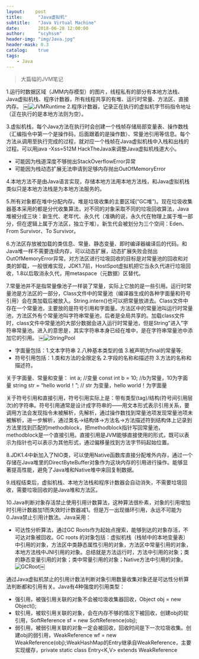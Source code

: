 ```yaml
---
layout:    post
title:      "Java虚拟机"
subtitle:   "Java Virtual Machine"
date:       2018-06-28 12:00:00
author:     "scyhssm"
header-img: "img/Java.jpg"
header-mask: 0.3
catalog:    true
tags:
    - Java
---
```


> 大篇幅的JVM笔记


1.运行时数据区域（JMM内存模型）的图片，线程私有的部分有本地方法栈、Java虚拟机栈、程序计数器，所有线程共享的有堆、运行时常量、方法区、直接内存。
￼![JVMRuntime](/img/java-virtual-machine.png)
2.程序计数器，记录正在执行的虚拟机字节码指令地址（正在执行的是本地方法则为空）。

3.虚拟机栈，每个Java方法在执行时会创建一个栈帧存储局部变量表、操作数栈（汇编指令中第一个是操作码，后面跟着的是操作数）、常量池引用等信息。每个方法从调用至执行完成的过程，就对应一个栈帧在Java虚拟机栈中入栈和出栈的过程。可以用java -Xss=512M HackTheJava来调整Java虚拟机栈道大小。
* 可能因为栈道深度不够抛出StackOverflowError异常
* 可能因为栈动态扩展无法申请到足够内存抛出OutOfMemoryError

4.本地方法不是由Java语言实现，存储本地方法用本地方法栈，和Java虚拟机栈类似只是本地方法栈是为本地方法服务的。

5.所有对象都在堆中分配内存。堆是垃圾收集的主要区域(“GC堆”)。现在垃圾收集器基本采用的都是分代收集算法，对不同的对象采取不同的垃圾回收算法，Java堆被分成三块：新生代、老年代、永久代（准确的说，永久代在物理上属于堆一部分，但在逻辑上属于方法区，独立于堆）。新生代会被划分为三个空间：Eden、From Survivor、To Survivor。

6.方法区存放被加载的类信息、常量、静态变量、即时编译器编译后的代码。和Java堆一样不需要连续内存，可以动态扩展，动态扩展失败会抛出OutOfMemoryError异常。对方法区进行垃圾回收的目标是对常量池的回收和对类的卸载，一般很难实现，JDK1.7前，HostSpot虚拟机把它当永久代进行垃圾回收，1.8以后取消永久代，用metaspace（元数据）区替代。

7.常量池并不是指常量像池子一样装了常量，实际上它放的是一些引用。运行时常量池是方法区的一部分，Class文件中的常量池（编译器生成的各种字面量和符号引用）会在类加载后被放入。String.intern()也可以把常量放进去。Class文件中存在一个常量池，主要放的是符号引用和字面量。方法区中的常量池叫运行时常量池，方法区外有个常量池叫字符串常量池，后者是全局共享的。加载class文件时，class文件中常量池的大部分数据会进入运行时常量池，但是String”进入”字符串常量池。进入的意思是，其实字符串本身已经在堆中，是在字符串常量池中添加它的引用。
￼![StringPool](/img/stringPool.png)
* 字面量包括：1.文本字符串 2.八种基本类型的值 3.被声明为final的常量等;
* 符号引用包括：1.类和方法的全限定名 2.字段的名称和描述符 3.方法的名称和描述符。

关于字面量、常量和变量：
int a; //变量
const int b = 10; //b为常量，10为字面量
string str = “hello world！”; // str 为变量，hello world！为字面量

关于符号引用和直接引用，符号引用实际上是：带有类型(tag)/结构(符号间引用层次)的字符串。符号引用通常是设计成字符串的——用文本形式表示引用关系，要调用方法会发现指令未被解析，先解析，通过操作数找到常量池项发现常量池项未被解析，进一步解析，通过类名->结构体->方法名->方法描述符到结构体上记录到方法里找到匹配的methodblock，把methodblock指针写回常量池，methodblock是一个直接引用。直接引用是JVM能够直接使用的形式，既可以表示为指针也可以表示为其他形式，通过偏移量找到方法字节码起始位置。

8.JDK1.4中新加入了NIO类，可以使用Native函数库直接分配堆外内存，通过一个存储在Java堆里的DirectByteBuffer对象作为这块内存的引用进行操作。能够显著提高性能，避免了Java堆和Native堆中来回复制数据。

9.线程结束后，虚拟机栈、本地方法栈和程序计数器会自动消失，不需要垃圾回收，需要垃圾回收的是Java堆和方法区。

10.Java判断对象存活禁止使用引用计数算法，这种算法很朴素，对象的引用增加时引用计数器加1而失效时计数器减1。但是万一出现循环引用，永远不可能为0.Java禁止引用计数法。Java采用：
* 可达性分析算法，通过GC Roots作为起始点搜索，能够到达的对象存活，不可达对象被回收。GC roots 的对象包括：虚拟机栈（栈帧中的本地变量表）中引用的对象，方法区中类静态属性引用的对象，方法区中常量引用的对象，本地方法栈中JNI引用的对象。总结就是方法运行时，方法中引用的对象；类的静态变量引用的对象；类中常量引用的对象；Native方法中引用的对象。
![GCRoot](/img/gc-root.png)￼

通过Java虚拟机禁止的引用计数法判断对象引用数量收集对象还是可达性分析算法判断都和引用有关。Java有4种强度的引用类型：
* 强引用，被强引用关联的对象不会被垃圾收集器回收，Object obj = new Object();
* 软引用，被软引用关联的对象，会在内存不够的情况下被回收，创建obj的软引用，SoftReference<Object> sf = new SoftReference<Object>(obj);
* 弱引用，被弱引用关联的对象一定会被回收，回收时间是下一次垃圾收集。创建obj的弱引用，WeakReference<Object> wf = new WeakReference<Object>(obj);WeakHashMap的Entry继承自WeakReference，主要实现缓存，private static class Entry<K,V> extends WeakReference<Object> implements Map.Entry<K,V>;Tomcat中的ConcurrentCache使用WeakHashMap实现缓存，经常使用的对象放到ConcurrentHashMap实现的eden，而不常使用的对象放到WeakHashMap实现的longterm中。
* 虚引用，对象的虚引用无法对对象产生任何影响，无法通过虚引用取得对象实例，其作用只是为了在对象被回收时收到一个系统通知，创建方法：PhantomReference<Object> pf = new PhantomReference<Object>(obj);

11.方法区只是JVM规范定义的一个概念，没有严格定义的位置，逻辑上独立，不同虚拟机的实现可以放在不同的地方，用于存储类信息、常量池、静态变量、JIT编译后的代码。永久代Perm Gen是HotSpot虚拟机特有的概念，是方法区的一种实现，别的JVM没有。Java6中方法区包含的数据，除了JIT编译生成的代码放在native memory的CodeCache区域，其他都放在永久代。Java7中，Symbol存储从PermGen移动到了native memory，并且把静态变量从instanceKlass末尾（位于PermGen内）移动到了java.lang.Class对象的末尾（位于普通Java heap内）。Java8中，永久代被彻底移除，取而代之的是另一块与堆不相连的本地内存——元空间（Metaspace）,‑XX:MaxPermSize 参数失去了意义，取而代之的是-XX:MaxMetaspaceSize。

12.方法区主要存放永久代对象，永久代对象回收率要比新生代低很多，在方法区上进行回收性价比不高。主要是对常量池的回收（引用回收）和对类的卸载。类的卸载条件至少需要满足3个条件，而且满足不一定被卸载：
* 该类所有实例被回收
* 加载该类的ClassLoader被回收
* 该类对应的Java.lang.Class对象没有在任何地方被引用，无法调用反射机制
可以通过 -Xnoclassgc 参数来控制是否对类进行卸载，在大量使用反射、动态代理、CGLib 等 ByteCode 框架、动态生成 JSP 以及 OSGi 这类频繁自定义 ClassLoader 的场景都需要虚拟机具备类卸载功能，以保证不会出现内存溢出。

13.finalize用来做关闭外部资源的工作，其实try-finally可以做得更好，这个方法运行代价高昂，无法保证对象的调用顺序，因此最好不要使用。垃圾收集器决定回收对象的时候会运行对象的finalize方法，大部分时候，finalize什么都不用做，因为GC本来就是自动回收的。但是一些native方法可以在finalization中调用C的析构函数。

14.在可达性算法中，被标记为不可达的对象并不是非死不可的，他们暂处于“缓刑”阶段，要真正宣告对象的死亡，至少需要两次标记：
* 对象失去所有引用（可达性分析后发现没有与GC Roots相连接的引用链），该对象的finalize方法未被调用，先被标记。
* 对象被标记后会被放入ReferenceQueue队列由FinalizeThread线程执行，最终调用对象的finalize方法，finalize方法是对象逃脱死亡的最后一次机会，调用finalize后GC系统会对ReferenceQueue队列中的对象进行二次标记，如果对象在finalize中成功自救（即与引用链重新建立连接），这样对象便完成自救，如果对象被二次标记，就真的会被回收。另外，自救只能使用一次（finalize只能被使用一次），如果之前用过finalize自救，后面垃圾回收不会再调用finalize直接回收。

15.标记-清除
￼![signClear](/img/sign-clear.jpg)
标记存活的对象，清楚未被标记的对象。缺点：
* 标记清除效率不高
* 会产生大量不连续的碎片，导致无法分配给大对象内存

16.标记-整理
￼![signReput](/img/sign-reput.jpg)
让存活对象都向一端移动，清理掉端边界外的内存

17.复制
￼![copy](/img/copy.jpg)

不足是使用了内存的一半。商业虚拟机都是用这种办法来回收新生代。分一块大的Eden（伊甸园）空间和两块小的Survivor，每次使用Eden和一块Survivor。回收时将Eden和Survivor From中还存活的对象一次性复制到另一块Survivor To中。清理Eden和Survivor From，调整From和To，继续进行下一轮迭代。HotSpot虚拟机Eden和Survivor大小比例默认8:1，保证内存利用率到90%。另外如果存活对象过多超过10%，Survivor To不够用，需要老年代进行分配担保，借用老年代的堆空间存储放不下的对象。

18.一般Java堆分为新生代和老年代
* 新生代回收算法：复制
* 老年代回收算法：标记-清理、标记-整理

19.垃圾收集器之间的兼容性图
￼![collaboration](/img/collaboration.jpg)
* 单线程与并行（多线程）：单线程指垃圾收集器只使用一个线程收集，并行使用多线程
* 串行与并发：串行指垃圾收集器与用户程序交替执行，垃圾收集时会停顿用户程序；并发指垃圾收集器和用户程序同时执行。除了CMS和G1，其它垃圾收集器都是以串行方式执行。

20.Serial收集器
* 串行的方式执行，单线程工作。
* 简单高效，不需要考虑多线程交互的开销
* 新生代复制收集器，在Client模式下，内存并不大，Serial收集器收集几十兆至一两百兆的新生代停顿时间可以控制在一百多毫秒。

21.ParNew收集器
* Serial收集器的多线程版本，意味着还是串行的方式工作
* Server模式下首选新生代收集器，除了Serial收集器外，只有它能够和CMS收集器配合
* 默认开始数量和CPU相同，可以用 -XX:ParallelGCThreads设置线程数

22.Parallel Scavenge收集器
* 和ParNew一样并行收集，新生代复制算法
* 关注点是垃圾收集达到一个可控的吞吐量（运行用户代码占总时间比值）
* 停顿时间短实时性强，适合交互多的程序，高吞吐量可以高效利用CPU时间，适合后台运算多不需要太多交互任务
* 控制吞吐量参数，最大垃圾收集停顿时间 -XX:MaxGCPauseMillis 以及吞吐量大小的 -XX:GCTimeRatio 参数
* 缩短停顿时间牺牲了吞吐量和新生代空间：新生代空间变小，垃圾回收频繁，吞吐量下降
* -XX:+UseAdaptiveSizePolicy参数打开后不需要指定新生代大小，Eden和Survivor区比例、晋升老年代对象年龄等细节，虚拟机会动态调整参数提供最合适的停顿时间和最大吞吐量，称为GC自适应调节策略。

23.Serial Old收集器
* Serial收集器的老年代版本，提供Client模式下的虚拟机使用，在Server模式下作为CMS收集器的后预案，并发收集发生Concurrent Model Failure时使用。
* 单线程收集器，采用标记-整理算法。

24.Parallel Old收集器
* Parallel Scavenge收集器的老年代版本。
* 在注重吞吐量及CPU资源的敏感场合，可以优先考虑Parallel Scavenge加Parallel Old收集器。
* 使用多线程和标记-整理算法

25.CMS收集器
* 采用标记-清除算法，以获取最短回收停顿时间为目标
* 适合集中在互联网站或者B/S（Browser/Server）系统的服务端上的应用。
￼![cms](/img/cms.jpg)

四个流程：
* 初始标记：标记GC Roots能直接关联的对象，速度快，有停顿
* 并发标记：进行 GC Roots Tracing 的过程，它在整个回收过程中耗时最长，不需要停顿。
* 重新标记：修正并发标记时因为用户程序继续运作导致标记变动的对象标记记录，有停顿
* 并发清除：不需要停顿
并发标记和并发清除耗时长，但是收集器可以和用户线程一起工作，不用停顿。
* 缺点：CPU利用率不高，吞吐量低
* 标记-清除虽然快，但是老年代空间碎片多无法分配大对象，需要提前Full GC
* 无法处理浮动垃圾可能出现Concurrent Mode Failure。浮动垃圾是并发清除阶段用户线程继续运行产生的垃圾，垃圾只能到下一次GC才能回收。由于存在浮动垃圾，需要预留内存，所以不能等老年代满了回收。预留的内存如果空很多，GC就提前且总的来说频率会增加。如果预留少，内存不够存放浮动垃圾，就会出现Concurrent Mode Failure，这时候就要用Serial Old来代替CMS。
26.G1收集器

面向服务端应用的垃圾收集器，在多CPU和大内存场景下有很好的性能。
￼![g1](/img/g1.jpeg)

其他收集器范围是整个新生代或者是老年代，G1直接对新生代和老年代一起回收，新生代和老年代物理不隔离。引入Region的概念将一整块内存空间划分成多个小空间，使得每个小空间可以单独进行垃圾回收。这种划分方法使得停顿时间可预测，通过在后台维护优先收集列表记录Region垃圾回收时间以及回收获得的空间，根据允许的收集时间优先收集回收价值大的Region。

每个对象不可能孤立，可以和整个Java堆任意对象发生引用关系，因此做可达性分析需要进行全堆扫描保证准确性。为避免全堆扫描，每个Region都有一个Remembered Set，记录该Region对象的引用对象所在的Region。如果虚拟机发现程序对Reference类型的数据进行写操作时会产生一个Write Barrier暂时中断写操作，检查Reference引用对象是否处于不同Region，如果是，通过CardTable把相关引用记录到被引用对象所属的Region的Remembered Set中。通过使用Remembered Set，在做可达性分析时可以避免全堆扫描。
￼![g1collection](/img/g1-collection.jpg)

不计算维护Remembered Set操作，G1收集器分为几步：
* 初始标记，标记GC Roots能够直接关联到的对象，修改TAMS的值，让下一阶段用户程序并发运行时能在正确的Region中创建对象，该阶段要停顿线程，耗时短。
* 并发标记，从GC Root开始对堆中的对象进行可达性分析，找到存活对象。
* 最终标记，修正在并发标记期间因用户程序继续运作而导致标记产生变动的标记记录，虚拟机把这段时间对象变化记录在线程的Remembered Set Logs，最终标记需要把Remembered Set Logs的数据合并到Remembered Set中，这阶段需要停顿线程，但是可并行执行。
* 筛选回收，首先对各个Region中的回收价值和成本进行排序，根据用户所期望的GC 停顿是时间来制定回收计划。此阶段其实也可以做到与用户程序一起并发执行，但是因为只回收一部分Region，时间是用户可控制的，而且停顿用户线程将大幅度提高收集效率。

27.比较各个垃圾收集器
收集器|串行、并行or并发|新生代/老年代|算法|目标|适用场景
----|----|----|----|----|----
Serial|串行|新生代|复制算法|响应速度优先|单CPU环境下的Client模式
Serial Old|串行|老年代|标记-整理|响应速度优先|单CPU环境下的Client模式、CMS的后备预案
ParNew|并行|新生代|复制算法|响应速度优先|多CPU环境时在Server模式下与CMS配合
Parallel Scavenge|并行|新生代|复制算法|吞吐量优先|在后台运算而不需要太多交互的任务
Parallel Old|并行|老年代|标记-整理|吞吐量优先|在后台运算而不需要太多交互的任务
CMS|并发|老年代|标记-清除|响应速度优先|集中在互联网站或B/S系统服务端上的Java应用
G1|并发|both|标记-整理+复制算法|响应速度优先|面向服务端应用，将来替换CMS

28.内存分配策略
* 对象优先在Eden分配，如果Eden空间不够，发起Minor GC。
* 大对象直接进入老年代，典型的大对象是很长的字符串及数组，大对象在Eden和老年代都会分配。经常出现的大对象会提前触发垃圾回收以获取足够的连续空间。另外可以-XX:PretenureSizeThreshold设置大于该值的对象直接在老年代分配，以免在Eden区和Survivor区大量内存复制
* 长期存活对象进入老年代，为Survivor中的对象设定计数器，如果增加到一定年龄移动到老年代，-XX:MaxTenuringThreshold设定年龄阈值。
* 并不是永远要求对象年龄达到MaxTenuringThreshold才能晋升老年代，如果在Survivor中相同年龄所有对象大小总和大于Survivor的一般，那么年龄大于等于该年龄的都可以直接晋升到老年代。
* 在发生Minor GC前，虚拟机先检查老年代最大可用连续空间是否大于新生代所有对象总空间，如果是的话，Minor GC安全。如果不是，那么看HandlePromotionFailure 设置值是否允许担保失败，如果允许就会检查老年代最大可用连续空间是否大于历次新生代晋升到老年代对象的平均大小，如果大于，尝试进行Minor GC；如果不是，就要进行Full GC。

29.GC发生条件

只要Eden满就会发生Minor GC。Full GC的条件比较复杂：
* 调用System.gc()，并不一定出发，只是建议虚拟机执行Full GC。
* 老年代空间不足，尽量不要创建过大的对象及数组，还可以通过-Xmn 虚拟机参数调大新生代大小。还可以通过 -XX:MaxTenuringThreshold 调大对象进入老年代的年龄，让对象在新生代多存活一段时间。
* 空间分配担保失败，如果担保失败会执行一次Full GC
* JDK1.7及以前永久代空间不足，永久代可能会被占满，当未配置为CMS GC情况下会执行Full GC。如果要避免，可以增大永久代空间或者转为用CMS GC
* Concurrent Mode Failure，如果在执行 CMS GC 的过程中同时有对象要放入老年代，老年代空间不足（比如说浮动垃圾过多），会触发Full GC。

30.类的生命周期
￼
解析过程在某些情况下可以在初始化后再开始，为了支持Java的动态绑定。

31.类的初始化时机

遇到以下五种情况必须对类进行初始化(加载、验证、准备会随之发生)：
* 遇到new、getstatic、putstatic、invokestatic这四条字节码指令，如果类没有初始化，必须先触发其初始化。比如：使用new关键字实例化对象；读取或设置类的静态字段（被final修饰在编译期被放入常量池的静态字段不算）的时候；调用一个类的静态方法的时候。
* 使用java.lang.reflect包的方法对类进行反射调用的时候，类没有初始化的话需要先触发其初始化。
* 当初始化一个类的时候，如果父类还没有初始化，先触发父类的初始化
* 虚拟机启动时，用户需要指定一个要执行的主类（包含main的类），虚拟机会先初始化这个主类
* 当使用JDK1.7的动态语言支持时，如果一个 java.lang.invoke.MethodHandle 实例最后解析结果为 REF_getStatic, REF_putStatic, REF_invokeStatic 方法句柄，并且这个方法句柄所对应的类没有进行初始化，需要先触发其初始化。
这5种情况称为主动引用，会导致初始化。除此以外都是被动引用，不会触发初始化。
* 通过子类引用父类的静态字段，不会导致子类初始化，System.out.println(SubClass.value);  // value 字段在 SuperClass 中定义
* 通过数组定义引用类，不会触发此类的初始化。该过程会对数组类进行初始化，数组类时一个由虚拟机自动生成的、直接继承自Object的子类，其中包含了数组的属性和方法。SuperClass[] sca = new SuperClass[10];
* 常量在编译阶段会存入调用类的常量池中，本质上没有直接引用到定义常量的类，因此不会触发定义常量的类的初始化，System.out.println(ConstClass.HELLOWORLD);

32.类加载过程

加载是类加载的一个阶段：
* 通过一个类的全限定名来获取定义此类的二进制字节流
* 将这个字节流代表的静态存储结构转化为方法区的运行时存储结构
* 在内存中生成一个代表这个类的Class对象，作为方法区这个类的各种数据的访问入口
二进制字节流可以从以下方式获取：
* 从ZIP包读取，最后称为日后JAR、EAR、WAR格式的基础
* 从网络中获取，这种场景最典型的应用是Applet
* 运行时计算生成，这种场景使用最多的是动态代理技术，在java.lang.reflect.Proxy 中，就是用了 ProxyGenerator.generateProxyClass 的代理类的二进制字节流
* 由其他文件生成，典型场景JSP应用，由JSP文件生成对应的Class类
* 从数据库读取，这种场景相对少见，例如有些中间件服务器（如 SAP Netweaver）可以选择把程序安装到数据库中来完成程序代码在集群间的分发。
验证：

确保Class文件的字节流中包含的信息符合当前虚拟机要求，不会危害虚拟机自身安全：
* 文件格式验证：验证字节流是否符合Class文件格式的规范，并且能被当前版本的虚拟机处理
* 元数据验证：对字节码描述的信息进行语义分析，保证描述的信息符合Java语言规范
* 字节码验证：通过数据流和控制流分析，确保程序语义是合法、符合逻辑的
* 符号引用验证：发生在虚拟机将符号引用转化为直接引用的时候，对类自身以外的信息进行匹配性校验
准备：
* 类变量是被 static 修饰的变量，准备阶段为类变量分配内存并设置初始值，使用的是方法区的内存。
* 实例变量不会在这阶段分配内存，它将会在对象实例化时随着对象一起分配在 Java 堆中。（实例化不是类加载的一个过程，类加载发生在所有实例化操作之前，并且类加载只进行一次，实例化可以进行多次）
* 初始值一般为 0 值，下面的value被初始化为0而不是123，public static int value = 123;如果类变量是常量，会按照表达式进行初始化，不是赋值为0，public static final int value = 123;

解析：

将常量池的符号引用替换为直接引用。

初始化：

初始化阶段才真正开始执行类中的定义的 Java 程序代码。初始化阶段即虚拟机执行类构造器 <clinit>() 方法的过程。

在准备阶段，类变量已经赋过一次系统要求的初始值，而在初始化阶段，根据程序员通过程序制定的主观计划去初始化类变量和其它资源。

<clinit>() 方法具有以下特点：

* 是由编译器自动收集类中所有类变量的赋值动作和静态语句块（static{} 块）中的语句合并产生的，编译器收集的顺序由语句在源文件中出现的顺序决定。特别注意的是，静态语句块只能访问到定义在它之前的类变量，定义在它之后的类变量只能赋值，不能访问（还是可以赋值）：
```
public class Test {
    static {
        i = 0;                // 给变量赋值可以正常编译通过
        System.out.print(i);  // 这句编译器会提示“非法向前引用”
    }
    static int i = 1;
}
```
* 与类的构造函数（或者说实例构造器 <init>()）不同，不需要显式的调用父类的构造器。虚拟机会自动保证在子类的 <clinit>() 方法运行之前，父类的 <clinit>() 方法已经执行结束。因此虚拟机中第一个执行 <clinit>() 方法的类肯定为 java.lang.Object。
* 由于父类的 <clinit>() 方法先执行，也就意味着父类中定义的静态语句块要优于子类的变量赋值操作：
```
static class Parent {
    public static int A = 1;
    static {
        A = 2;
    }
}

static class Sub extends Parent {
    public static int B = A;
}

public static void main(String[] args) {
     System.out.println(Sub.B);  // 输出结果是父类中的静态变量 A 的值，也就是 2。
}
```
* <clinit>() 方法对于类或接口不是必须的，如果一个类中不包含静态语句块，也没有对类变量的赋值操作，编译器可以不为该类生成 <clinit>() 方法。
* 接口中不可以使用静态语句块，但仍然有类变量初始化的赋值操作，因此接口与类一样都会生成 <clinit>() 方法。但接口与类不同的是，执行接口的 <clinit>() 方法不需要先执行父接口的 <clinit>() 方法。只有当父接口中定义的变量使用时，父接口才会初始化。另外，接口的实现类在初始化时也一样不会执行接口的 <clinit>() 方法。
* 虚拟机会保证一个类的 <clinit>() 方法在多线程环境下被正确的加锁和同步，如果多个线程同时初始化一个类，只会有一个线程执行这个类的 <clinit>() 方法，其它线程都会阻塞等待，直到活动线程执行 <clinit>() 方法完毕。如果在一个类的 <clinit>() 方法中有耗时的操作，就可能造成多个线程阻塞，在实际过程中此种阻塞很隐蔽。

33.类加载器

(1) 类与类加载器

两个类相等：类本身相等，并且使用同一个类加载器进行加载。这是因为每一个类加载器都拥有一个独立的类名称空间。

这里的相等，包括类的 Class 对象的 equals() 方法、isAssignableFrom() 方法、isInstance() 方法的返回结果为 true，也包括使用 instanceof 关键字做对象所属关系判定结果为 true。

(2) 类加载器分类

从 Java 虚拟机的角度来讲，只存在以下两种不同的类加载器：
* 启动类加载器（Bootstrap ClassLoader），这个类加载器用 C++ 实现，是虚拟机自身的一部分；
* 所有其他类的加载器，这些类由 Java 实现，独立于虚拟机外部，并且全都继承自抽象类 java.lang.ClassLoader。

从 Java 开发人员的角度看，类加载器可以划分得更细致一些：
* 启动类加载器（Bootstrap ClassLoader）此类加载器负责将存放在 <JAVA_HOME>\lib 目录中的，或者被 -Xbootclasspath 参数所指定的路径中的，并且是虚拟机识别的（仅按照文件名识别，如 rt.jar，名字不符合的类库即使放在 lib 目录中也不会被加载）类库加载到虚拟机内存中。启动类加载器无法被 Java 程序直接引用，用户在编写自定义类加载器时，如果需要把加载请求委派给启动类加载器，直接使用 null 代替即可。
* 扩展类加载器（Extension ClassLoader）这个类加载器是由 ExtClassLoader（sun.misc.Launcher$ExtClassLoader）实现的。它负责将 <JAVA_HOME>/lib/ext 或者被 java.ext.dir 系统变量所指定路径中的所有类库加载到内存中，开发者可以直接使用扩展类加载器。
* 应用程序类加载器（Application ClassLoader）这个类加载器是由 AppClassLoader（sun.misc.Launcher$AppClassLoader）实现的。由于这个类加载器是 ClassLoader 中的 getSystemClassLoader() 方法的返回值，因此一般称为系统类加载器。它负责加载用户类路径（ClassPath）上所指定的类库，开发者可以直接使用这个类加载器，如果应用程序中没有自定义过自己的类加载器，一般情况下这个就是程序中默认的类加载器。

(3)双亲委派模型

应用程序都是由三种类加载器相互配合进行加载的，如果有必要，还可以加入自己定义的类加载器。

下图展示的类加载器之间的层次关系，称为类加载器的双亲委派模型（Parents Delegation Model）。该模型要求除了顶层的启动类加载器外，其余的类加载器都应有自己的父类加载器。这里类加载器之间的父子关系一般通过组合（Composition）关系来实现，而不是通过继承（Inheritance）的关系实现。

（一）工作过程

一个类加载器首先将类加载请求传送到父类加载器，只有当父类加载器无法完成类加载请求时才尝试加载。

（二）好处

使得 Java 类随着它的类加载器一起具有一种带有优先级的层次关系，从而使得基础类得到统一。

例如 java.lang.Object 存放在 rt.jar 中，如果编写另外一个 java.lang.Object 的类并放到 ClassPath 中，程序可以编译通过。因为双亲委派模型的存在，所以在 rt.jar 中的 Object 比在 ClassPath 中的 Object 优先级更高，因为 rt.jar 中的 Object 使用的是启动类加载器，而 ClassPath 中的 Object 使用的是应用程序类加载器。正因为 rt.jar 中的 Object 优先级更高，因为程序中所有的 Object 都是这个 Object。

（三）实现

以下是抽象类 java.lang.ClassLoader 的代码片段，其中的 loadClass() 方法运行过程如下：先检查类是否已经加载过，如果没有则让父类加载器去加载。当父类加载器加载失败时抛出 ClassNotFoundException，此时尝试自己去加载。
```
public abstract class ClassLoader {
    // The parent class loader for delegation
    private final ClassLoader parent;

    public Class<?> loadClass(String name) throws ClassNotFoundException {
        return loadClass(name, false);
    }

    protected Class<?> loadClass(String name, boolean resolve) throws ClassNotFoundException {
        synchronized (getClassLoadingLock(name)) {
            // First, check if the class has already been loaded
            Class<?> c = findLoadedClass(name);
            if (c == null) {
                try {
                    if (parent != null) {
                        c = parent.loadClass(name, false);
                    } else {
                        c = findBootstrapClassOrNull(name);
                    }
                } catch (ClassNotFoundException e) {
                    // ClassNotFoundException thrown if class not found
                    // from the non-null parent class loader
                }

                if (c == null) {
                    // If still not found, then invoke findClass in order
                    // to find the class.
                    c = findClass(name);
                }
            }
            if (resolve) {
                resolveClass(c);
            }
            return c;
        }
    }

    protected Class<?> findClass(String name) throws ClassNotFoundException {
        throw new ClassNotFoundException(name);
    }
}
```
4.自定义类加载器实现

FileSystemClassLoader 是自定义类加载器，继承自 java.lang.ClassLoader，用于加载文件系统上的类。它首先根据类的全名在文件系统上查找类的字节代码文件（.class 文件），然后读取该文件内容，最后通过 defineClass() 方法来把这些字节代码转换成 java.lang.Class 类的实例。

java.lang.ClassLoader 的 loadClass() 实现了双亲委派模型的逻辑，因此自定义类加载器一般不去重写它，但是需要重写 findClass() 方法。

5.堆外内存

堆外内存并不直接受JVM控制，只有在full GC的时候才能垃圾回收。分配堆外内存很简单，和c语言类似，ByteBuffer.allocateDirect(10 * 1024 * 1024)。
